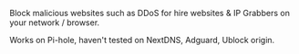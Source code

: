 Block malicious websites such as DDoS for hire websites & IP Grabbers on your network / browser.

Works on Pi-hole, haven't tested on NextDNS, Adguard, Ublock origin.



